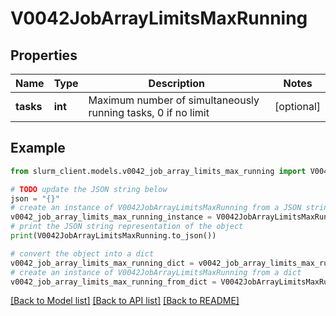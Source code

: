 # V0042JobArrayLimitsMaxRunning


## Properties

Name | Type | Description | Notes
------------ | ------------- | ------------- | -------------
**tasks** | **int** | Maximum number of simultaneously running tasks, 0 if no limit | [optional] 

## Example

```python
from slurm_client.models.v0042_job_array_limits_max_running import V0042JobArrayLimitsMaxRunning

# TODO update the JSON string below
json = "{}"
# create an instance of V0042JobArrayLimitsMaxRunning from a JSON string
v0042_job_array_limits_max_running_instance = V0042JobArrayLimitsMaxRunning.from_json(json)
# print the JSON string representation of the object
print(V0042JobArrayLimitsMaxRunning.to_json())

# convert the object into a dict
v0042_job_array_limits_max_running_dict = v0042_job_array_limits_max_running_instance.to_dict()
# create an instance of V0042JobArrayLimitsMaxRunning from a dict
v0042_job_array_limits_max_running_from_dict = V0042JobArrayLimitsMaxRunning.from_dict(v0042_job_array_limits_max_running_dict)
```
[[Back to Model list]](../README.md#documentation-for-models) [[Back to API list]](../README.md#documentation-for-api-endpoints) [[Back to README]](../README.md)


